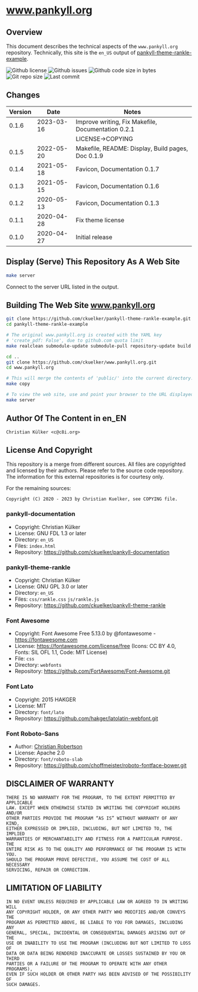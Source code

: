 # www.pankyll.org

## Overview

This document describes the technical aspects of the `www.pankyll.org`
repository. Technically, this site is the `en_US` output of
[pankyll-theme-rankle-example].

![Github license](https://img.shields.io/github/license/ckuelker/www.pankyll.org.svg)
![Github issues](https://img.shields.io/github/issues/ckuelker/www.pankyll.org.svg?style=popout-square)
![Github code size in bytes](https://img.shields.io/github/languages/code-size/ckuelker/www.pankyll.org.svg)
![Git repo size](https://img.shields.io/github/repo-size/ckuelker/www.pankyll.org.svg)
![Last commit](https://img.shields.io/github/last-commit/ckuelker/www.pankyll.org.svg)

## Changes

| Version | Date       | Notes                                                |
| ------- | ---------- | ---------------------------------------------------- |
| 0.1.6   | 2023-03-16 | Improve writing, Fix Makefile, Documentation 0.2.1   |
|         |            | LICENSE->COPYING                                     |
| 0.1.5   | 2022-05-20 | Makefile, README: Display, Build pages, Doc 0.1.9    |
| 0.1.4   | 2021-05-18 | Favicon, Documentation 0.1.7                         |
| 0.1.3   | 2021-05-15 | Favicon, Documentation 0.1.6                         |
| 0.1.2   | 2020-05-13 | Favicon, Documentation 0.1.3                         |
| 0.1.1   | 2020-04-28 | Fix theme license                                    |
| 0.1.0   | 2020-04-27 | Initial release                                      |

## Display (Serve) This Repository As A Web Site

```bash
make server
```

Connect to the server URL listed in the output.

## Building The Web Site www.pankyll.org

```bash
git clone https://github.com/ckuelker/pankyll-theme-rankle-example.git
cd pankyll-theme-rankle-example

# The original www.pankyll.org is created with the YAML key
# 'create_pdf: False', due to github.com quota limit
make realclean submodule-update submodule-pull repository-update build

cd ..
git clone https://github.com/ckuelker/www.pankyll.org.git
cd www.pankyll.org

# This will merge the contents of 'public/' into the current directory.
make copy

# To view the web site, use and point your browser to the URL displayed
make server
```

## Author Of The Content in en_EN

    Christian Külker <c@c8i.org>

## License And Copyright

This repository is a merge from different sources. All files are copyrighted
and licensed by their authors. Please refer to the source code repository.
The information for this external repositories is for courtesy only.

For the remaining sources:

    Copyright (C) 2020 - 2023 by Christian Kuelker, see COPYING file.

### pankyll-documentation

* Copyright: Christian Külker
* License: GNU FDL 1.3 or later
* Directory: `en_US`
* Files: `index.html`
* Repository: https://github.com/ckuelker/pankyll-documentation

### pankyll-theme-rankle

* Copyright: Christian Külker
* License: GNU GPL 3.0 or later
* Directory: `en_US`
* Files: `css/rankle.css` `js/rankle.js`
* Repository: https://github.com/ckuelker/pankyll-theme-rankle

### Font Awesome

 * Copyright:  Font Awesome Free 5.13.0 by @fontawesome - https://fontawesome.com
 * License: https://fontawesome.com/license/free (Icons: CC BY 4.0, Fonts: SIL OFL 1.1, Code: MIT License)
 * File: `css`
 * Directory: `webfonts`
 * Repository: https://github.com/FortAwesome/Font-Awesome.git

### Font Lato

 * Copyright:  2015 HAKGER
 * License: MIT
 * Directory: `font/lato`
 * Repository: https://github.com/hakger/latolatin-webfont.git

### Font Roboto-Sans

 * Author: [Christian Robertson](https://plus.google.com/110879635926653430880/about)
 * License: Apache 2.0
 * Directory: `font/roboto-slab`
 * Repository: https://github.com/choffmeister/roboto-fontface-bower.git

## DISCLAIMER OF WARRANTY

    THERE IS NO WARRANTY FOR THE PROGRAM, TO THE EXTENT PERMITTED BY APPLICABLE
    LAW. EXCEPT WHEN OTHERWISE STATED IN WRITING THE COPYRIGHT HOLDERS AND/OR
    OTHER PARTIES PROVIDE THE PROGRAM “AS IS” WITHOUT WARRANTY OF ANY KIND,
    EITHER EXPRESSED OR IMPLIED, INCLUDING, BUT NOT LIMITED TO, THE IMPLIED
    WARRANTIES OF MERCHANTABILITY AND FITNESS FOR A PARTICULAR PURPOSE. THE
    ENTIRE RISK AS TO THE QUALITY AND PERFORMANCE OF THE PROGRAM IS WITH YOU.
    SHOULD THE PROGRAM PROVE DEFECTIVE, YOU ASSUME THE COST OF ALL NECESSARY
    SERVICING, REPAIR OR CORRECTION.

## LIMITATION OF LIABILITY

    IN NO EVENT UNLESS REQUIRED BY APPLICABLE LAW OR AGREED TO IN WRITING WILL
    ANY COPYRIGHT HOLDER, OR ANY OTHER PARTY WHO MODIFIES AND/OR CONVEYS THE
    PROGRAM AS PERMITTED ABOVE, BE LIABLE TO YOU FOR DAMAGES, INCLUDING ANY
    GENERAL, SPECIAL, INCIDENTAL OR CONSEQUENTIAL DAMAGES ARISING OUT OF THE
    USE OR INABILITY TO USE THE PROGRAM (INCLUDING BUT NOT LIMITED TO LOSS OF
    DATA OR DATA BEING RENDERED INACCURATE OR LOSSES SUSTAINED BY YOU OR THIRD
    PARTIES OR A FAILURE OF THE PROGRAM TO OPERATE WITH ANY OTHER PROGRAMS),
    EVEN IF SUCH HOLDER OR OTHER PARTY HAS BEEN ADVISED OF THE POSSIBILITY OF
    SUCH DAMAGES.

[pankyll-theme-rankle-example]: https://github.com/ckuelker/pankyll-theme-rankle-example

